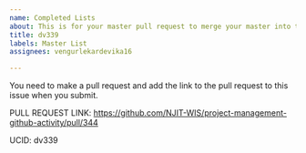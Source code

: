 ```yaml
---
name: Completed Lists
about: This is for your master pull request to merge your master into this repo.
title: dv339
labels: Master List
assignees: vengurlekardevika16

---
```


You need to make a pull request and add the link to the pull request to this issue when you submit.  

PULL REQUEST LINK: https://github.com/NJIT-WIS/project-management-github-activity/pull/344

UCID: dv339

